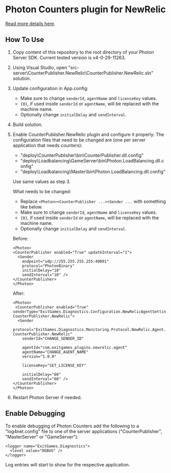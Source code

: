 # Photon Counters plugin for NewRelic

[Read more details here](https://doc.photonengine.com/en-us/server/current/performance/photon-counters#_usage_newrelic).

## How To Use

1. Copy content of this repository to the root directory of your Photon Server SDK. Current tested version is v4-0-29-11263.
2. Using Visual Studio, open "src-server\CounterPublisher.NewRelic\CounterPublisher.NewRelic.sln" solution.
3. Update configuration in App.config:
   - Make sure to change `senderId`, `agentName` and `licenseKey` values.
   - `{0}`, if used inside `senderId` or `agentName`, will be replaced with the machine name.
   - Optionally change `initialDelay` and `sendInterval`.
4. Build solution.
5. Enable CounterPublisher.NewRelic plugin and configure it properly:
   The configuration files that need to be changed are (one per server application that needs counters):
 
      - "deploy\CounterPublisher\bin\CounterPublisher.dll.config"
      - "deploy\Loadbalancing\GameServer\bin\Photon.LoadBalancing.dll.config"
      - "deploy\Loadbalancing\Master\bin\Photon.LoadBalancing.dll.config"

   Use same values as step 3.

   What needs to be changed:

      - Replace `<Photon><CounterPublisher ...><Sender ...` with something like below.
      - Make sure to change `senderId`, `agentName` and `licenseKey` values.
      - `{0}`, if used inside `senderId` or `agentName`, will be replaced with the machine name.
      - Optionally change `initialDelay` and `sendInterval`.

   Before:

      ```
      <Photon>
      <CounterPublisher enabled="True" updateInterval="1">
        <Sender
          endpoint="udp://255.255.255.255:40001"
          protocol="PhotonBinary"
          initialDelay="10"
          sendInterval="10" />
      </CounterPublisher>
      </Photon>
      ```

   After:

      ```
      <Photon>
       <CounterPublisher enabled="True" senderType="ExitGames.Diagnostics.Configuration.NewRelicAgentSettings, CounterPublisher.NewRelic">
        <Sender
          protocol="ExitGames.Diagnostics.Monitoring.Protocol.NewRelic.Agent.NewRelicWriter, CounterPublisher.NewRelic"
          senderId="CHANGE_SENDER_ID"

          agentId="com.exitgames.plugins.newrelic.agent"
          agentName="CHANGE_AGENT_NAME"
          version="1.0.0"

          licenseKey="SET_LICENSE_KEY" 

          initialDelay="60"
          sendInterval="60" />
      </CounterPublisher>
     </Photon>
     ```

6. Restart Photon Server if needed.

## Enable Debugging

To enable debugging of Photon Counters add the following to a "log4net.config" file to one of the server applications ("CounterPublisher", "MasterServer" or "GameServer"):

```
<logger name="ExitGames.Diagnostics">
  <level value="DEBUG" />    
</logger>
```

Log entries will start to show for the respective application.
